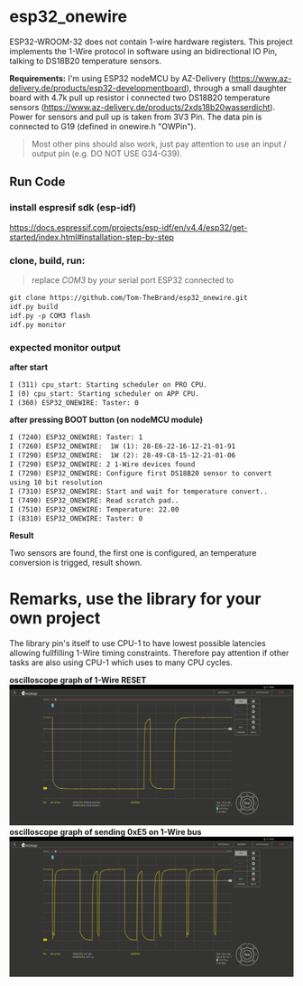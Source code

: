 # esp32_onewire
ESP32-WROOM-32 does not contain 1-wire hardware registers. This project implements the 1-Wire protocol in software using an bidirectional IO Pin, talking to DS18B20 temperature sensors.

**Requirements:**
I'm using ESP32 nodeMCU by AZ-Delivery (https://www.az-delivery.de/products/esp32-developmentboard), through a small daughter board with 4.7k pull up resistor i connected two DS18B20 temperature sensors (https://www.az-delivery.de/products/2xds18b20wasserdicht). Power for sensors and pull up is taken from 3V3 Pin. The data pin is connected to G19 (defined in onewire.h "OWPin").
> Most other pins should also work, just pay attention to use an input / output pin (e.g. DO NOT USE G34-G39). 

## Run Code

### install espresif sdk (esp-idf)
https://docs.espressif.com/projects/esp-idf/en/v4.4/esp32/get-started/index.html#installation-step-by-step

### clone, build, run:
> replace _COM3_ by *your* serial port ESP32 connected to
```
git clone https://github.com/Tom-TheBrand/esp32_onewire.git
idf.py build
idf.py -p COM3 flash
idf.py monitor
```

### expected monitor output

**after start**
```
I (311) cpu_start: Starting scheduler on PRO CPU.
I (0) cpu_start: Starting scheduler on APP CPU.
I (360) ESP32_ONEWIRE: Taster: 0
```
**after pressing BOOT button (on nodeMCU module)**
```
I (7240) ESP32_ONEWIRE: Taster: 1
I (7260) ESP32_ONEWIRE:  1W (1): 28-E6-22-16-12-21-01-91
I (7290) ESP32_ONEWIRE:  1W (2): 28-49-C8-15-12-21-01-06
I (7290) ESP32_ONEWIRE: 2 1-Wire devices found
I (7290) ESP32_ONEWIRE: Configure first DS18B20 sensor to convert using 10 bit resolution
I (7310) ESP32_ONEWIRE: Start and wait for temperature convert..
I (7490) ESP32_ONEWIRE: Read scratch pad..
I (7510) ESP32_ONEWIRE: Temperature: 22.00
I (8310) ESP32_ONEWIRE: Taster: 0
```

**Result**

Two sensors are found, the first one is configured, an temperature conversion is trigged, result shown.


# Remarks, use the library for your own project

The library pin's itself to use CPU-1 to have lowest possible latencies allowing fullfilling 1-Wire timing constraints.
Therefore pay attention if other tasks are also using CPU-1 which uses to many CPU cycles.

**oscilloscope graph of 1-Wire RESET**
![Graph of reset sequence](/graph/1w_reset.jpg)
**oscilloscope graph of sending 0xE5 on 1-Wire bus**
![Graph of 1 Byte sequence](/graph/1w_0xE5.jpg)

